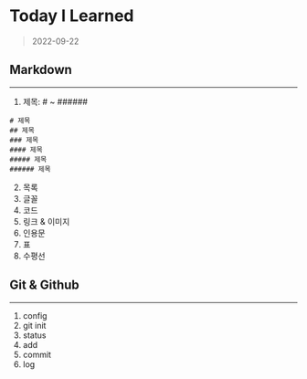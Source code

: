 # Today I Learned
> 2022-09-22

## Markdown
---

1. 제목: # ~ ######
```
# 제목
## 제목
### 제목
#### 제목
##### 제목
###### 제목
```

2. 목록
3. 글꼴
4. 코드
5. 링크 & 이미지
6. 인용문
7. 표
8. 수평선

## Git & Github
***
1. config
2. git init
3. status
4. add
5. commit
6. log